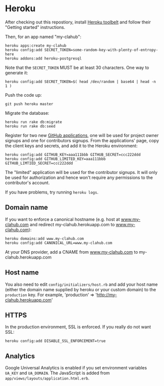 Heroku
===============

After checking out this repostiory, install [Heroku toolbelt](https://toolbelt.heroku.com/) and follow their "Getting started" instructions.

Then, for an app named "my-clahub":

    heroku apps:create my-clahub
    heroku config:add SECRET_TOKEN=some-random-key-with-plenty-of-entropy-here
    heroku addons:add heroku-postgresql

Note that the `SECRET_TOKEN` MUST be at least 30 characters. One way to generate it:

    heroku config:add SECRET_TOKEN=$( head /dev/random | base64 | head -n 1 )

Push the code up:

    git push heroku master

Migrate the database:

    heroku run rake db:migrate
    heroku run rake db:seed

Register for two new [GitHub applications](https://github.com/settings/applications/new), one will be used for project owner signups and one for contributors signups. From the applications' page, copy the client keys and secrets, and add it to the Heroku environment:

    heroku config:add GITHUB_KEY=aaa111bbb GITHUB_SECRET=ccc222ddd
    heroku config:add GITHUB_LIMITED_KEY=aaa111bbb GITHUB_LIMTIED_SECRET=ccc222ddd

The "limited" application will be used for the contributor signups. It will only be used for authorization and hence won't require any permissions to the contributor's account.

If you have problems, try running `heroku logs`.

Domain name
------------------

If you want to enforce a canonical hostname (e.g. host at www.my-clahub.com and
redirect my-clahub.herokuapp.com to www.my-clahub.com):

    heroku domains:add www.my-clahub.com
    heroku config:add CANONICAL_URL=www.my-clahub.com

At your DNS provider, add a CNAME from www.my-clahub.com to my-clahub.herokuapp.com

Host name
----------------
You also need to edit `config/initializers/host.rb` and add your host name (either the domain name supplied by heroku or your custom domain) to the `production` key. For example,
    'production'  => 'http://my-clahub.herokuapp.com'

HTTPS
------------------

In the production environment, SSL is enforced.  If you really do not want SSL:

    heroku config:add DISABLE_SSL_ENFORCEMENT=true

Analytics
------------------

Google Universal Analytics is enabled if you set environment variables `UA_KEY`
and `UA_DOMAIN`.  The JavaScript is added from
`app/views/layouts/application.html.erb`.
